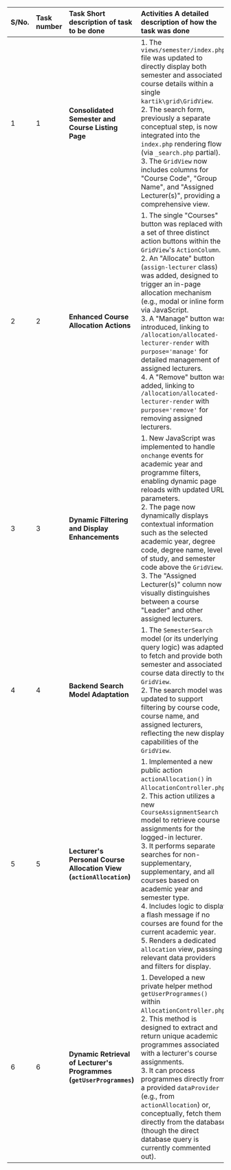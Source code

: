 | S/No. | Task number | Task Short description of task to be done | Activities A detailed description of how the task was done |
| :--- | :--- | :--- | :--- |
| 1 | 1 | **Consolidated Semester and Course Listing Page** | 1. The `views/semester/index.php` file was updated to directly display both semester and associated course details within a single `kartik\grid\GridView`.<br>2. The search form, previously a separate conceptual step, is now integrated into the `index.php` rendering flow (via `_search.php` partial).<br>3. The `GridView` now includes columns for "Course Code", "Group Name", and "Assigned Lecturer(s)", providing a comprehensive view. |
| 2 | 2 | **Enhanced Course Allocation Actions** | 1. The single "Courses" button was replaced with a set of three distinct action buttons within the `GridView`'s `ActionColumn`.<br>2. An "Allocate" button (`assign-lecturer` class) was added, designed to trigger an in-page allocation mechanism (e.g., modal or inline form) via JavaScript.<br>3. A "Manage" button was introduced, linking to `/allocation/allocated-lecturer-render` with `purpose='manage'` for detailed management of assigned lecturers.<br>4. A "Remove" button was added, linking to `/allocation/allocated-lecturer-render` with `purpose='remove'` for removing assigned lecturers. |
| 3 | 3 | **Dynamic Filtering and Display Enhancements** | 1. New JavaScript was implemented to handle `onchange` events for academic year and programme filters, enabling dynamic page reloads with updated URL parameters.<br>2. The page now dynamically displays contextual information such as the selected academic year, degree code, degree name, level of study, and semester code above the `GridView`.<br>3. The "Assigned Lecturer(s)" column now visually distinguishes between a course "Leader" and other assigned lecturers. |
| 4 | 4 | **Backend Search Model Adaptation** | 1. The `SemesterSearch` model (or its underlying query logic) was adapted to fetch and provide both semester and associated course data directly to the `GridView`.<br>2. The search model was updated to support filtering by course code, course name, and assigned lecturers, reflecting the new display capabilities of the `GridView`. |
| 5 | 5 | **Lecturer's Personal Course Allocation View (`actionAllocation`)** | 1. Implemented a new public action `actionAllocation()` in `AllocationController.php`.<br>2. This action utilizes a new `CourseAssignmentSearch` model to retrieve course assignments for the logged-in lecturer.<br>3. It performs separate searches for non-supplementary, supplementary, and all courses based on academic year and semester type.<br>4. Includes logic to display a flash message if no courses are found for the current academic year.<br>5. Renders a dedicated `allocation` view, passing relevant data providers and filters for display. |
| 6 | 6 | **Dynamic Retrieval of Lecturer's Programmes (`getUserProgrammes`)** | 1. Developed a new private helper method `getUserProgrammes()` within `AllocationController.php`.<br>2. This method is designed to extract and return unique academic programmes associated with a lecturer's course assignments.<br>3. It can process programmes directly from a provided `dataProvider` (e.g., from `actionAllocation`) or, conceptually, fetch them directly from the database (though the direct database query is currently commented out). |